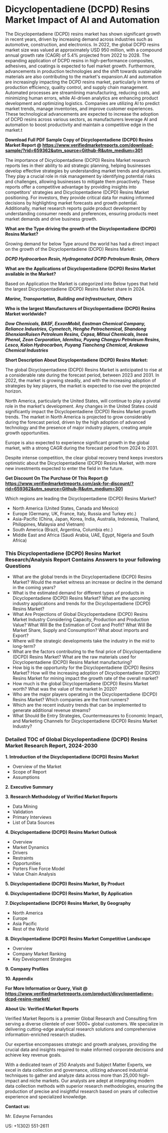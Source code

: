<meta name="title" content="Global Dicyclopentadiene (DCPD) Resins Market Impact of AI and Automation"><meta name="description" content="The Dicyclopentadiene (DCPD) resins market has shown significant growth in recent years, driven by increasing demand across industries such as automotive, construction, a"><meta name="title" content="Dicyclopentadiene (DCPD) Resins Market Size, Share, Scope, Trends, Growth, Opportunities, Analysis, Forecast"><h1>Dicyclopentadiene (DCPD) Resins Market Impact of AI and Automation</h1>The Dicyclopentadiene (DCPD) resins market has shown significant growth in recent years, driven by increasing demand across industries such as automotive, construction, and electronics. In 2022, the global DCPD resins market size was valued at approximately USD 950 million, with a compound annual growth rate (CAGR) of 5.4% projected from 2022 to 2028. The expanding application of DCPD resins in high-performance composites, adhesives, and coatings is expected to fuel market growth. Furthermore, advancements in production technologies and the shift towards sustainable materials are also contributing to the market's expansion.AI and automation are increasingly impacting the DCPD resins market, particularly in terms of production efficiency, quality control, and supply chain management. Automated processes are streamlining manufacturing, reducing costs, and minimizing human errors, while AI-driven analytics are enhancing product development and optimizing logistics. Companies are utilizing AI to predict market trends, manage inventories, and improve customer experiences. These technological advancements are expected to increase the adoption of DCPD resins across various sectors, as manufacturers leverage AI and automation to boost productivity and maintain a competitive edge in the market.t</p><p id="" class=""><strong>Download Full PDF Sample Copy of Dicyclopentadiene (DCPD) Resins Market Report @ <a href="https://www.verifiedmarketreports.com/download-sample/?rid=659362&utm_source=Github-R&utm_medium=301" target="_blank">https://www.verifiedmarketreports.com/download-sample/?rid=659362&utm_source=Github-R&utm_medium=301</a></strong></p><p>The importance of&nbsp;Dicyclopentadiene (DCPD) Resins Market research reports lies in their ability to aid strategic planning, helping businesses develop effective strategies by understanding market trends and dynamics. They play a crucial role in risk management by identifying potential risks and challenges, allowing businesses to mitigate them proactively. These reports offer a competitive advantage by providing insights into competitors' strategies and Dicyclopentadiene (DCPD) Resins Market positioning. For investors, they provide critical data for making informed decisions by highlighting market forecasts and growth potential. Additionally, market research reports guide product development by understanding consumer needs and preferences, ensuring products meet market demands and drive business growth.</p><p><strong>What are the&nbsp;Type driving the growth of the Dicyclopentadiene (DCPD) Resins Market?</strong></p><p id="" class="">Growing demand for below Type around the world has had a direct impact on the growth of the Dicyclopentadiene (DCPD) Resins Market:</p><em><strong>DCPD Hydrocarbon Resin, Hydrogenated DCPD Petroleum Resin, Others</strong></em></p><strong>What are the&nbsp;Applications&nbsp;of Dicyclopentadiene (DCPD) Resins Market available in the Market?</strong></p><p id="" class="">Based on Application the Market is categorized into Below types that held the largest Dicyclopentadiene (DCPD) Resins Market share In 2024.</p><em><strong>Marine, Transportation, Building and Infrastructure, Others</strong></em></p><strong>Who is the largest Manufacturers of Dicyclopentadiene (DCPD) Resins Market worldwide?</strong></p><p><em><strong>Dow Chemicals, BASF, ExxonMobil, Eastman Chemical Company, Reliance Industries, Cymetech, Henghe Petrochemical, Shandong ShenxianRuisen Petroleum Resins, Cepsa, Mitsui Chemicals, Ineos Phenol, Zeon Corporation, Idemitsu, Puyang Changyu Petroleum Resins, Lesco, Kolon Hydrocarbon, Puyang Tiancheng Chemical, Arakawa Chemical Industries</strong></em></p><p id="" class=""><strong>Short Description About Dicyclopentadiene (DCPD) Resins Market:</strong></p><p>The global Dicyclopentadiene (DCPD) Resins Market is anticipated to rise at a considerable rate during the forecast period, between 2023 and 2031. In 2022, the market is growing steadily, and with the increasing adoption of strategies by key players, the market is expected to rise over the projected horizon.</p><p>North America, particularly the United States, will continue to play a pivotal role in the market's development. Any changes in the United States could significantly impact the Dicyclopentadiene (DCPD) Resins Market growth trends. The market in North America is projected to grow considerably during the forecast period, driven by the high adoption of advanced technology and the presence of major industry players, creating ample growth opportunities.</p><p>Europe is also expected to experience significant growth in the global market, with a strong CAGR during the forecast period from 2024 to 2031.</p><p>Despite intense competition, the clear global recovery trend keeps investors optimistic about the Dicyclopentadiene (DCPD) Resins Market, with more new investments expected to enter the field in the future.</p><p id="" class=""><strong>Get Discount On The Purchase Of This Report @ <a href="https://www.verifiedmarketreports.com/ask-for-discount/?rid=659362&utm_source=Github-R&utm_medium=301" target="_blank">https://www.verifiedmarketreports.com/ask-for-discount/?rid=659362&utm_source=Github-R&utm_medium=301</a></strong></p>Which regions are leading the Dicyclopentadiene (DCPD) Resins Market?</p><ul><li>North America (United States, Canada and Mexico)</li><li>Europe (Germany, UK, France, Italy, Russia and Turkey etc.)</li><li>Asia-Pacific (China, Japan, Korea, India, Australia, Indonesia, Thailand, Philippines, Malaysia and Vietnam)</li><li>South America (Brazil, Argentina, Columbia etc.)</li><li>Middle East and Africa (Saudi Arabia, UAE, Egypt, Nigeria and South Africa)</li></ul><h3 id="" class="">This Dicyclopentadiene (DCPD) Resins Market Research/Analysis Report Contains Answers to your following Questions</h3><ul><li>What are the global trends in the Dicyclopentadiene (DCPD) Resins Market? Would the market witness an increase or decline in the demand in the coming years?</li><li>What is the estimated demand for different types of products in Dicyclopentadiene (DCPD) Resins Market? What are the upcoming industry applications and trends for the Dicyclopentadiene (DCPD) Resins Market?</li><li>What Are Projections of Global Dicyclopentadiene (DCPD) Resins Market Industry Considering Capacity, Production and Production Value? What Will Be the Estimation of Cost and Profit? What Will Be Market Share, Supply and Consumption? What about imports and Export?</li><li>Where will the strategic developments take the industry in the mid to long-term?</li><li>What are the factors contributing to the final price of Dicyclopentadiene (DCPD) Resins Market? What are the raw materials used for Dicyclopentadiene (DCPD) Resins Market manufacturing?</li><li>How big is the opportunity for the Dicyclopentadiene (DCPD) Resins Market? How will the increasing adoption of Dicyclopentadiene (DCPD) Resins Market for mining impact the growth rate of the overall market?</li><li>How much is the global Dicyclopentadiene (DCPD) Resins Market worth? What was the value of the market In 2020?</li><li>Who are the major players operating in the Dicyclopentadiene (DCPD) Resins Market? Which companies are the front runners?</li><li>Which are the recent industry trends that can be implemented to generate additional revenue streams?</li><li>What Should Be Entry Strategies, Countermeasures to Economic Impact, and Marketing Channels for Dicyclopentadiene (DCPD) Resins Market Industry?</li></ul><h3 id="" class="">Detailed TOC of Global Dicyclopentadiene (DCPD) Resins Market Research Report, 2024-2030</h3><p id="" class=""><strong>1. Introduction of the Dicyclopentadiene (DCPD) Resins Market</strong></p><ul><li>Overview of the Market</li><li>Scope of Report</li><li>Assumptions</li></ul><p id="" class=""><strong>2. Executive Summary</strong></p><p id="" class=""><strong>3. Research Methodology of Verified Market Reports</strong></p><ul><li>Data Mining</li><li>Validation</li><li>Primary Interviews</li><li>List of Data Sources</li></ul><p id="" class=""><strong>4. Dicyclopentadiene (DCPD) Resins Market Outlook</strong></p><ul><li>Overview</li><li>Market Dynamics</li><li>Drivers</li><li>Restraints</li><li>Opportunities</li><li>Porters Five Force Model</li><li>Value Chain Analysis</li></ul><p id="" class=""><strong>5. Dicyclopentadiene (DCPD) Resins Market, By Product</strong></p><p id="" class=""><strong>6. Dicyclopentadiene (DCPD) Resins Market, By Application</strong></p><p id="" class=""><strong>7. Dicyclopentadiene (DCPD) Resins Market, By Geography</strong></p><ul><li>North America</li><li>Europe</li><li>Asia Pacific</li><li>Rest of the World</li></ul><p id="" class=""><strong>8. Dicyclopentadiene (DCPD) Resins Market Competitive Landscape</strong></p><ul><li>Overview</li><li>Company Market Ranking</li><li>Key Development Strategies</li></ul><p id="" class=""><strong>9. Company Profiles</strong></p><p id="" class=""><strong>10. Appendix</strong></p><p id="" class=""><strong>For More Information or Query, Visit @ <a href="https://www.verifiedmarketreports.com/product/dicyclopentadiene-dcpd-resins-market/" target="_blank">https://www.verifiedmarketreports.com/product/dicyclopentadiene-dcpd-resins-market/</a></strong></p><p id="" class=""><strong>About Us: Verified Market Reports</strong></p><p id="" class="">Verified Market Reports is a premier Global Research and Consulting firm serving a diverse clientele of over 5000+ global customers. We specialize in delivering cutting-edge analytical research solutions and comprehensive information-enriched research studies.</p><p id="" class="">Our expertise encompasses strategic and growth analyses, providing the crucial data and insights required to make informed corporate decisions and achieve key revenue goals.</p><p id="" class="">With a dedicated team of 250 Analysts and Subject Matter Experts, we excel in data collection and governance, utilizing advanced industrial techniques to gather and analyze data across more than 25,000 high-impact and niche markets. Our analysts are adept at integrating modern data collection methods with superior research methodologies, ensuring the production of precise and insightful research based on years of collective experience and specialized knowledge.</p><p id="" class=""><strong>Contact us:</strong></p><p id="" class="">Mr. Edwyne Fernandes</p><p id="" class="">US: +1(302) 551-2611</p>